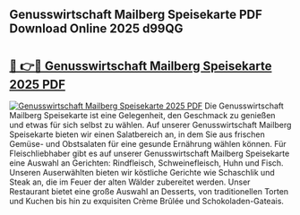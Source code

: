 ## Genusswirtschaft Mailberg Speisekarte PDF Download Online 2025 d99QG

# <h2><a href="http://gce296.nevu.top/?p=Genusswirtschaft+Mailberg+Speisekarte">🔗 👉🔴 Genusswirtschaft Mailberg Speisekarte 2025 PDF</a></h2>

[![Genusswirtschaft Mailberg Speisekarte 2025 PDF](https://i.imgur.com/dBaPXMq.png)](http://gce296.nevu.top/?p=Genusswirtschaft+Mailberg+Speisekarte)
Die Genusswirtschaft Mailberg Speisekarte ist eine Gelegenheit, den Geschmack zu genießen und etwas für sich selbst zu wählen. Auf unserer Genusswirtschaft Mailberg Speisekarte bieten wir einen Salatbereich an, in dem Sie aus frischen Gemüse- und Obstsalaten für eine gesunde Ernährung wählen können. Für Fleischliebhaber gibt es auf unserer Genusswirtschaft Mailberg Speisekarte eine Auswahl an Gerichten: Rindfleisch, Schweinefleisch, Huhn und Fisch. Unseren Auserwählten bieten wir köstliche Gerichte wie Schaschlik und Steak an, die im Feuer der alten Wälder zubereitet werden. Unser Restaurant bietet eine große Auswahl an Desserts, von traditionellen Torten und Kuchen bis hin zu exquisiten Crème Brûlée und Schokoladen-Gateais.
